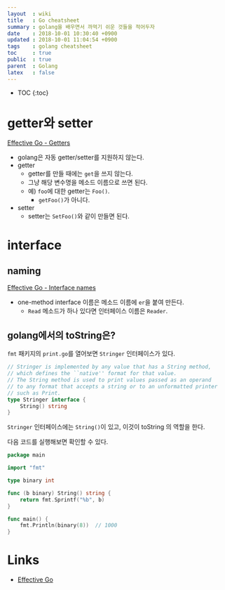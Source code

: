 ```yaml
---
layout  : wiki
title   : Go cheatsheet
summary : golang을 배우면서 까먹기 쉬운 것들을 적어두자
date    : 2018-10-01 10:30:40 +0900
updated : 2018-10-01 11:04:54 +0900
tags    : golang cheatsheet
toc     : true
public  : true
parent  : Golang
latex   : false
---
```

* TOC
{:toc}

# getter와 setter

[Effective Go - Getters](https://golang.org/doc/effective_go.html?#Getters )

* golang은 자동 getter/setter를 지원하지 않는다.
* getter
    * getter를 만들 때에는 `get`을 쓰지 않는다.
    * 그냥 해당 변수명을 메소드 이름으로 쓰면 된다.
    * 예) `foo`에 대한 getter는 `Foo()`.
        * `getFoo()`가 아니다.
* setter
    * setter는 `SetFoo()`와 같이 만들면 된다.

# interface

## naming

[Effective Go - Interface names](https://golang.org/doc/effective_go.html?#interface-names )

* one-method interface 이름은 메소드 이름에 `er`을 붙여 만든다.
    * `Read` 메소드가 하나 있다면 인터페이스 이름은 `Reader`.


## golang에서의 toString은?

`fmt` 패키지의 `print.go`를 열어보면 `Stringer` 인터페이스가 있다.

```go
// Stringer is implemented by any value that has a String method,
// which defines the ``native'' format for that value.
// The String method is used to print values passed as an operand
// to any format that accepts a string or to an unformatted printer
// such as Print.
type Stringer interface {
	String() string
}
```

`Stringer` 인터페이스에는 `String()`이 있고, 이것이 toString 의 역할을 한다.

다음 코드를 실행해보면 확인할 수 있다.

```go
package main

import "fmt"

type binary int

func (b binary) String() string {
	return fmt.Sprintf("%b", b)
}

func main() {
	fmt.Println(binary(8))  // 1000
}
```


# Links

* [Effective Go](https://golang.org/doc/effective_go.html )

